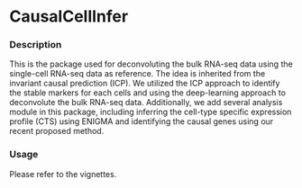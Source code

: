 # CausalCellInfer

### Description

This is the package used for deconvoluting the bulk RNA-seq data using the single-cell RNA-seq data as reference. The idea is inherited from the invariant causal prediction (ICP). 
We utilized the ICP approach to identify the stable markers for each cells and using the deep-learning approach to deconvolute the bulk RNA-seq data. Additionally, we add several 
analysis module in this package, including inferring the cell-type specific expression profile (CTS) using ENIGMA and identifying the causal genes using our recent proposed method.

### Usage

Please refer to the vignettes.